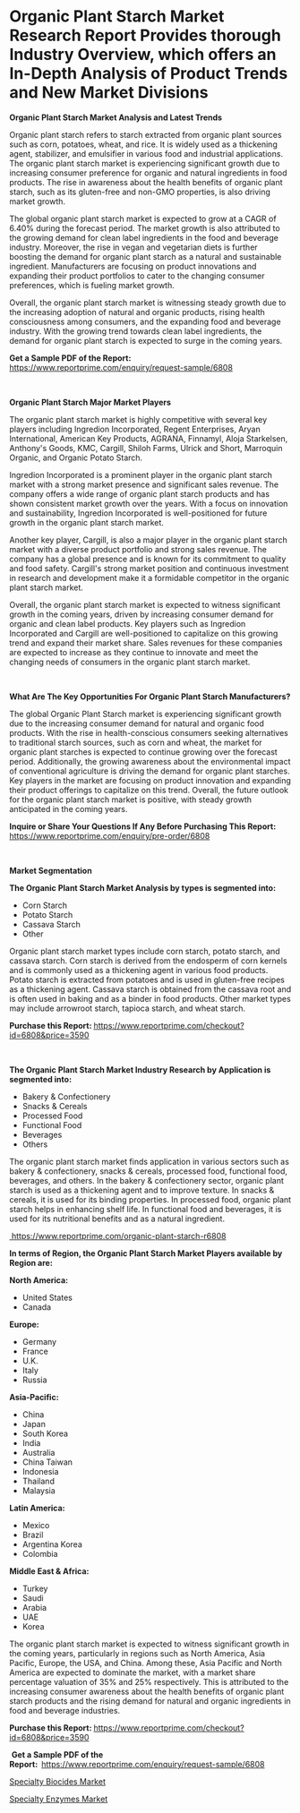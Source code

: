<p><h1>Organic Plant Starch Market Research Report Provides thorough Industry Overview, which offers an In-Depth Analysis of Product Trends and New Market Divisions</h1></p><p><strong>Organic Plant Starch Market Analysis and Latest Trends</strong></p>
<p><p>Organic plant starch refers to starch extracted from organic plant sources such as corn, potatoes, wheat, and rice. It is widely used as a thickening agent, stabilizer, and emulsifier in various food and industrial applications. The organic plant starch market is experiencing significant growth due to increasing consumer preference for organic and natural ingredients in food products. The rise in awareness about the health benefits of organic plant starch, such as its gluten-free and non-GMO properties, is also driving market growth.</p><p>The global organic plant starch market is expected to grow at a CAGR of 6.40% during the forecast period. The market growth is also attributed to the growing demand for clean label ingredients in the food and beverage industry. Moreover, the rise in vegan and vegetarian diets is further boosting the demand for organic plant starch as a natural and sustainable ingredient. Manufacturers are focusing on product innovations and expanding their product portfolios to cater to the changing consumer preferences, which is fueling market growth.</p><p>Overall, the organic plant starch market is witnessing steady growth due to the increasing adoption of natural and organic products, rising health consciousness among consumers, and the expanding food and beverage industry. With the growing trend towards clean label ingredients, the demand for organic plant starch is expected to surge in the coming years.</p></p>
<p><strong>Get a Sample PDF of the Report:&nbsp;</strong> <a href="https://www.reportprime.com/enquiry/request-sample/6808">https://www.reportprime.com/enquiry/request-sample/6808</a></p>
<p>&nbsp;</p>
<p><strong>Organic Plant Starch Major Market Players</strong></p>
<p><p>The organic plant starch market is highly competitive with several key players including Ingredion Incorporated, Regent Enterprises, Aryan International, American Key Products, AGRANA, Finnamyl, Aloja Starkelsen, Anthony's Goods, KMC, Cargill, Shiloh Farms, Ulrick and Short, Marroquin Organic, and Organic Potato Starch.</p><p>Ingredion Incorporated is a prominent player in the organic plant starch market with a strong market presence and significant sales revenue. The company offers a wide range of organic plant starch products and has shown consistent market growth over the years. With a focus on innovation and sustainability, Ingredion Incorporated is well-positioned for future growth in the organic plant starch market.</p><p>Another key player, Cargill, is also a major player in the organic plant starch market with a diverse product portfolio and strong sales revenue. The company has a global presence and is known for its commitment to quality and food safety. Cargill's strong market position and continuous investment in research and development make it a formidable competitor in the organic plant starch market.</p><p>Overall, the organic plant starch market is expected to witness significant growth in the coming years, driven by increasing consumer demand for organic and clean label products. Key players such as Ingredion Incorporated and Cargill are well-positioned to capitalize on this growing trend and expand their market share. Sales revenues for these companies are expected to increase as they continue to innovate and meet the changing needs of consumers in the organic plant starch market.</p></p>
<p>&nbsp;</p>
<p><strong>What Are The Key Opportunities For Organic Plant Starch Manufacturers?</strong></p>
<p><p>The global Organic Plant Starch market is experiencing significant growth due to the increasing consumer demand for natural and organic food products. With the rise in health-conscious consumers seeking alternatives to traditional starch sources, such as corn and wheat, the market for organic plant starches is expected to continue growing over the forecast period. Additionally, the growing awareness about the environmental impact of conventional agriculture is driving the demand for organic plant starches. Key players in the market are focusing on product innovation and expanding their product offerings to capitalize on this trend. Overall, the future outlook for the organic plant starch market is positive, with steady growth anticipated in the coming years.</p></p>
<p><strong>Inquire or Share Your Questions If Any Before Purchasing This Report:</strong> <a href="https://www.reportprime.com/enquiry/pre-order/6808">https://www.reportprime.com/enquiry/pre-order/6808</a></p>
<p>&nbsp;</p>
<p><strong>Market Segmentation</strong></p>
<p><strong>The Organic Plant Starch Market Analysis by types is segmented into:</strong></p>
<p><ul><li>Corn Starch</li><li>Potato Starch</li><li>Cassava Starch</li><li>Other</li></ul></p>
<p><p>Organic plant starch market types include corn starch, potato starch, and cassava starch. Corn starch is derived from the endosperm of corn kernels and is commonly used as a thickening agent in various food products. Potato starch is extracted from potatoes and is used in gluten-free recipes as a thickening agent. Cassava starch is obtained from the cassava root and is often used in baking and as a binder in food products. Other market types may include arrowroot starch, tapioca starch, and wheat starch.</p></p>
<p><strong>Purchase this Report:&nbsp;</strong><a href="https://www.reportprime.com/checkout?id=6808&price=3590">https://www.reportprime.com/checkout?id=6808&price=3590</a></p>
<p>&nbsp;</p>
<p><strong>The Organic Plant Starch Market Industry Research by Application is segmented into:</strong></p>
<p><ul><li>Bakery & Confectionery</li><li>Snacks & Cereals</li><li>Processed Food</li><li>Functional Food</li><li>Beverages</li><li>Others</li></ul></p>
<p><p>The organic plant starch market finds application in various sectors such as bakery & confectionery, snacks & cereals, processed food, functional food, beverages, and others. In the bakery & confectionery sector, organic plant starch is used as a thickening agent and to improve texture. In snacks & cereals, it is used for its binding properties. In processed food, organic plant starch helps in enhancing shelf life. In functional food and beverages, it is used for its nutritional benefits and as a natural ingredient.</p></p>
<p><a href="https://www.reportprime.com/organic-plant-starch-r6808">&nbsp;https://www.reportprime.com/organic-plant-starch-r6808</a></p>
<p><strong>In terms of Region, the Organic Plant Starch Market Players available by Region are:</strong></p>
<p>
    <p> <strong> North America: </strong>
        <ul>
            <li>United States</li>
            <li>Canada</li>
        </ul>
        </p> 
    <p> <strong> Europe: </strong>
        <ul>
            <li>Germany</li>
            <li>France</li>
            <li>U.K.</li>
            <li>Italy</li>
            <li>Russia</li>
        </ul>
        </p> 
    <p> <strong> Asia-Pacific: </strong>
        <ul>
            <li>China</li>
            <li>Japan</li>
            <li>South Korea</li>
            <li>India</li>
            <li>Australia</li>
            <li>China Taiwan</li>
            <li>Indonesia</li>
            <li>Thailand</li>
            <li>Malaysia</li>
        </ul>
        </p> 
    <p> <strong> Latin America: </strong>
        <ul>
            <li>Mexico</li>
            <li>Brazil</li>
            <li>Argentina Korea</li>
            <li>Colombia</li>
        </ul>
        </p> 
    <p> <strong> Middle East & Africa: </strong>
        <ul>
            <li>Turkey</li>
            <li>Saudi</li>
            <li>Arabia</li>
            <li>UAE</li>
            <li>Korea</li>
        </ul>
    </p>
    </p>
<p><p>The organic plant starch market is expected to witness significant growth in the coming years, particularly in regions such as North America, Asia Pacific, Europe, the USA, and China. Among these, Asia Pacific and North America are expected to dominate the market, with a market share percentage valuation of 35% and 25% respectively. This is attributed to the increasing consumer awareness about the health benefits of organic plant starch products and the rising demand for natural and organic ingredients in food and beverage industries.</p></p>
<p><strong>Purchase this Report: </strong><a href="https://www.reportprime.com/checkout?id=6808&price=3590">https://www.reportprime.com/checkout?id=6808&price=3590</a></p>
<p>&nbsp;<strong>Get a Sample PDF of the Report:&nbsp;&nbsp;</strong><a href="https://www.reportprime.com/enquiry/request-sample/6808">https://www.reportprime.com/enquiry/request-sample/6808</a></p>
<p><strong></strong></p>
<p><p><a href="https://unruly-ladybug-44b.notion.site/Specialty-Biocides-Market-Size-Share-Trends-Analysis-Report-By-Material-By-Type-By-End-user-By-e0cdbf0dbee6466f8e4334d510237e91">Specialty Biocides Market</a></p><p><a href="https://cute-banjo-8ca.notion.site/Specialty-Enzymes-Market-Research-Report-Forecasted-for-Period-from-2024-2031-by-Market-Type-Mar-57d4d741b5b24da0ba5067f8c036f432">Specialty Enzymes Market</a></p></p>